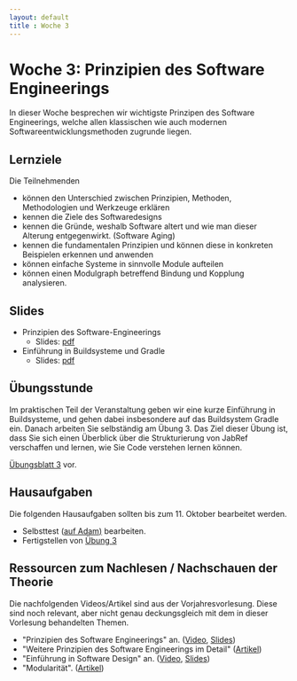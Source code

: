 ```yaml
---
layout: default
title : Woche 3
---
```


# Woche 3: Prinzipien des Software Engineerings

In dieser Woche besprechen wir wichtigste Prinzipen des Software Engineerings, welche allen klassischen wie auch 
modernen Softwareentwicklungsmethoden zugrunde liegen. 

## Lernziele 

Die Teilnehmenden 

* können den Unterschied zwischen Prinzipien, Methoden, Methodologien und Werkzeuge erklären
* kennen die Ziele des Softwaredesigns
* kennen die Gründe, weshalb Software altert und wie man dieser Alterung entgegenwirkt. (Software Aging)
* kennen die fundamentalen Prinzipien und können diese in konkreten Beispielen erkennen und anwenden 
* können einfache Systeme in sinnvolle Module aufteilen 
* können einen Modulgraph betreffend Bindung und Kopplung analysieren.

## Slides 

* Prinzipien des Software-Engineerings
    * Slides: [pdf](underconstruction)
* Einführung in Buildsysteme und Gradle
    * Slides: [pdf](underconstruction)

## Übungsstunde

 Im praktischen Teil der Veranstaltung geben wir eine kurze Einführung in Buildsysteme, und gehen dabei insbesondere
 auf das Buildsystem Gradle ein. Danach arbeiten Sie selbständig am Übung 3. Das Ziel dieser Übung ist, dass Sie sich einen 
 Überblick über die Strukturierung von JabRef verschaffen und lernen, wie Sie Code verstehen lernen können. 

[Übungsblatt 3](../exercises/code-reading) vor. 


## Hausaufgaben

Die folgenden Hausaufgaben sollten bis zum 11. Oktober bearbeitet werden. 

- Selbsttest ([auf Adam)](https://adam.unibas.ch/goto_adam_tst_1458311.html) bearbeiten.
- Fertigstellen von [Übung  3](../exercises/code-reading)

## Ressourcen zum Nachlesen / Nachschauen der Theorie

Die nachfolgenden Videos/Artikel sind aus der Vorjahresvorlesung. Diese sind noch relevant, aber nicht genau deckungsgleich mit 
dem in dieser Vorlesung behandelten Themen. 

* "Prinzipien des Software Engineerings" an.  ([Video](https://tube.switch.ch/videos/9b67c31a), [Slides](./slides/software-engineering-principles.html))
* "Weitere Prinzipien des Software Engineerings im Detail" ([Artikel](./articles/software-engineering-principles.html))
* "Einführung in Software Design" an. ([Video](https://tube.switch.ch/videos/f184e7aa), [Slides](./slides/design-objectives.html))
* "Modularität". ([Artikel](./articles/modularity.html))








